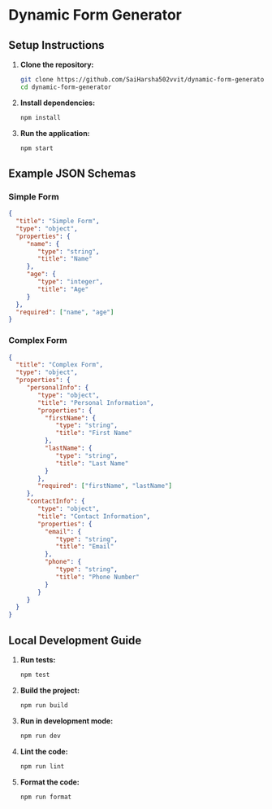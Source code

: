 # Dynamic Form Generator

## Setup Instructions

1. **Clone the repository:**
    ```sh
    git clone https://github.com/SaiHarsha502vvit/dynamic-form-generator.git
    cd dynamic-form-generator
    ```

2. **Install dependencies:**
    ```sh
    npm install
    ```

3. **Run the application:**
    ```sh
    npm start
    ```

## Example JSON Schemas

### Simple Form
```json
{
  "title": "Simple Form",
  "type": "object",
  "properties": {
     "name": {
        "type": "string",
        "title": "Name"
     },
     "age": {
        "type": "integer",
        "title": "Age"
     }
  },
  "required": ["name", "age"]
}
```

### Complex Form
```json
{
  "title": "Complex Form",
  "type": "object",
  "properties": {
     "personalInfo": {
        "type": "object",
        "title": "Personal Information",
        "properties": {
          "firstName": {
             "type": "string",
             "title": "First Name"
          },
          "lastName": {
             "type": "string",
             "title": "Last Name"
          }
        },
        "required": ["firstName", "lastName"]
     },
     "contactInfo": {
        "type": "object",
        "title": "Contact Information",
        "properties": {
          "email": {
             "type": "string",
             "title": "Email"
          },
          "phone": {
             "type": "string",
             "title": "Phone Number"
          }
        }
     }
  }
}
```

## Local Development Guide

1. **Run tests:**
    ```sh
    npm test
    ```

2. **Build the project:**
    ```sh
    npm run build
    ```

3. **Run in development mode:**
    ```sh
    npm run dev
    ```

4. **Lint the code:**
    ```sh
    npm run lint
    ```

5. **Format the code:**
    ```sh
    npm run format
    ```

